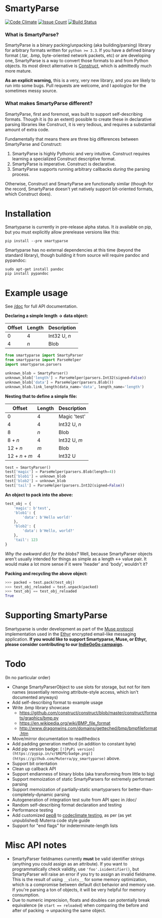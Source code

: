 # SmartyParse

[![Code Climate](https://codeclimate.com/github/Muterra/py_smartyparse/badges/gpa.svg)](https://codeclimate.com/github/Muterra/py_smartyparse)
[![Issue Count](https://codeclimate.com/github/Muterra/py_smartyparse/badges/issue_count.svg)](https://codeclimate.com/github/Muterra/py_smartyparse)
[![Build Status](https://travis-ci.org/Muterra/py_smartyparse.svg?branch=master)](https://travis-ci.org/Muterra/py_smartyparse)

### What is SmartyParse?

SmartyParse is a binary packing/unpacking (aka building/parsing) library for arbitrary formats written for ```python >= 3.3```. If you have a defined binary format (.tar, .bmp, byte-oriented network packets, etc) or are developing one, SmartyParse is a way to convert those formats to and from Python objects. Its most direct alternative is [Construct](https://construct.readthedocs.org/en/latest/intro.html), which is admittedly much more mature.

**As an explicit warning,** this is a very, very new library, and you are likely to run into some bugs. Pull requests are welcome, and I apologize for the sometimes messy source.

### What makes SmartyParse different?

SmartyParse, first and foremost, was built to support self-describing formats. Though it is (to an extent) possible to create these in declarative parsing libraries like Construct, it is very tedious, and requires a substantial amount of extra code.

Fundamentally that means there are three big differences between SmartyParse and Construct:

1. SmartyParse is highly Pythonic and very intuitive. Construct requires learning a specialized Construct descriptive format.
2. SmartyParse is imperative. Construct is declarative.
3. SmartyParse supports running arbitrary callbacks *during* the parsing process.

Otherwise, Construct and SmartyParse are functionally similar (though for the record, SmartyParse doesn't yet natively support bit-oriented formats, which Construct does).

# Installation

Smartyparse is currently in pre-release alpha status. It *is* available on pip, but you must explicitly allow prerelease versions like this:

    pip install --pre smartyparse
    
Smartyparse has no external dependencies at this time (beyond the standard library), though building it from source will require pandoc and pypandoc:

    sudo apt-get install pandoc
    pip install pypandoc
    
# Example usage

See [/doc](https://github.com/Muterra/py_smartyparse/doc) for full API documentation.

**Declaring a simple length -> data object:**

| Offset | Length | Description  |
| ----   | ----   | ----         |
| 0      | 4      | Int32 U, *n* |
| 4      | *n*    | Blob         |

```python
from smartyparse import SmartyParser
from smartyparse import ParseHelper
import smartyparse.parsers

unknown_blob = SmartyParser()
unknown_blob['length'] = ParseHelper(parsers.Int32(signed=False))
unknown_blob['data'] = ParseHelper(parsers.Blob())
unknown_blob.link_length(data_name='data', length_name='length')
```

**Nesting that to define a simple file:**

| Offset         | Length | Description  |
| ----           | ----   | ----         |
| 0              | 4      | Magic 'test' |
| 4              | 4      | Int32 U, *n* |
| 8              | *n*    | Blob         |
| 8 + *n*        | 4      | Int32 U, *m* |
| 12 + *n*       | *m*    | Blob         |
| 12 + *n* + *m* | 4      | Int32 U      |

```python
test = SmartyParser()
test['magic'] = ParseHelper(parsers.Blob(length=4))
test['blob1'] = unknown_blob
test['blob2'] = unknown_blob
test['tail'] = ParseHelper(parsers.Int32(signed=False))
```

**An object to pack into the above:**

```python
test_obj = {
    'magic': b'test',
    'blob1': {
        'data': b'Hello world!'
    },
    'blob2': {
        'data': b'Hello, world?'
    },
    'tail': 123
}
```

*Why the awkward dict for the blobs?* Well, because SmartyParser objects aren't usually intended for things as simple as a length <-> value pair. It would make a lot more sense if it were 'header' and 'body', wouldn't it?

**Packing and recycling the above object:**

```python
>>> packed = test.pack(test_obj)
>>> test_obj_reloaded = test.unpack(packed)
>>> test_obj == test_obj_reloaded
True
```

# Supporting SmartyParse

Smartyparse is under development as part of the [Muse protocol](https://github.com/Muterra/doc-muse) implementation used in the [Ethyr](https://www.ethyr.net) encrypted email-like messaging application. **If you would like to support Smartyparse, Muse, or Ethyr, please consider contributing to our [IndieGoGo campaign](https://www.indiegogo.com/projects/ethyr-modern-encrypted-email).**

# Todo

(In no particular order)

+ Change SmartyParserObject to use slots for storage, but not for item names (essentially removing attribute-style access, which isn't documented anyways)
+ Add self-describing format to example usage
+ Write .bmp library showcase
    + https://github.com/construct/construct/blob/master/construct/formats/graphics/bmp.py
    + https://en.wikipedia.org/wiki/BMP_file_format
    + http://www.dragonwins.com/domains/getteched/bmp/bmpfileformat.htm
+ Move/mirror documentation to readthedocs
+ Add padding generation method (in addition to constant byte)
+ Add pip version badge: ```[![PyPi version](https://pypip.in/v/$REPO/badge.png)](https://github.com/Muterra/py_smartyparse)``` above.
+ Support bit orientation
+ Clean up callback API
+ Support endianness of binary blobs (aka transforming from little to big)
+ Support memoization of static SmartyParsers for extremely performant parsing
+ Support memoization of partially-static smartyparsers for better-than-completely-dynamic parsing
+ Autogeneration of integration test suite from API spec in /doc/
+ Random self-describing format declaration and testing
+ Performance testing
+ Add customized [pep8](http://pep8.readthedocs.org/en/latest/) to [codeclimate testing](https://docs.codeclimate.com/v1.0/docs/pep8), as per (as yet unpublished) Muterra code style guide
+ Support for "end flags" for indeterminate-length lists

# Misc API notes

+ SmartyParser fieldnames currently **must** be valid identifier strings (anything you could assign as an attribute). If you want to programmatically check validity, use ```'foo'.isidentifier()```, but SmartyParser will raise an error if you try to assign an invalid fieldname. This is the result of using ```__slots__``` for some memory optimization, which is a compromise between default dict behavior and memory use. If you're parsing a ton of objects, it will be very helpful for memory consumption.
+ Due to numeric imprecision, floats and doubles can potentially break equivalence (ie ```start == reloaded```) when comparing the before and after of packing -> unpacking the same object.